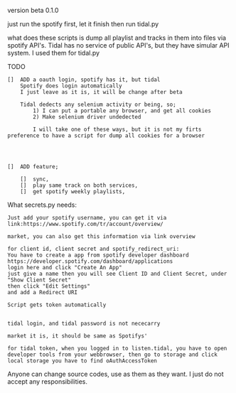version beta 0.1.0

just run the spotify first, let it finish
then run tidal.py

what does these scripts is dump all playlist and tracks in them into files via spotify API's. Tidal has no service of public API's, but they have simular API system. I used them for tidal.py

TODO

    []  ADD a oauth login, spotify has it, but tidal
        Spotify does login automatically
        I just leave as it is, it will be change after beta
    
        Tidal dedects any selenium activity or being, so;
            1) I can put a portable any browser, and get all cookies
            2) Make selenium driver undedected

            I will take one of these ways, but it is not my firts preference to have a script for dump all cookies for a browser




    []  ADD feature;

        []  sync,
        []  play same track on both services,
        []  get spotify weekly playlists,




What secrets.py needs:

    Just add your spotify username, you can get it via link:https://www.spotify.com/tr/account/overview/

    market, you can also get this information via link overview

    for client id, client secret and spotify_redirect_uri:
    You have to create a app from spotify developer dashboard
    https://developer.spotify.com/dashboard/applications
    login here and click "Create An App"
    just give a name then you will see Client ID and Client Secret, under "Show Client Secret"
    then click "Edit Settings"
    and add a Redirect URI

    Script gets token automatically


    tidal login, and tidal password is not nececarry

    market it is, it should be same as Spotifys'

    for tidal token, when you logged in to listen.tidal, you have to open developer tools from your webbrowser, then go to storage and click local storage you have to find oAuthAccessToken



Anyone can change source codes, use as them as they want. I just do not accept any responsibilities.

